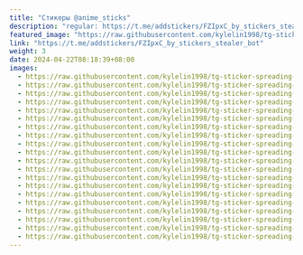 ```yaml
---
title: "Стикеры @anime_sticks"
description: "regular: https://t.me/addstickers/FZIpxC_by_stickers_stealer_bot"
featured_image: "https://raw.githubusercontent.com/kylelin1998/tg-sticker-spreading-worldwide-images/main/img/729d9de3-4734-4122-a342-cfed262a6287.jpg"
link: "https://t.me/addstickers/FZIpxC_by_stickers_stealer_bot"
weight: 3
date: 2024-04-22T08:18:39+08:00
images:
  - https://raw.githubusercontent.com/kylelin1998/tg-sticker-spreading-worldwide-images/main/img/729d9de3-4734-4122-a342-cfed262a6287.jpg
  - https://raw.githubusercontent.com/kylelin1998/tg-sticker-spreading-worldwide-images/main/img/da8bac2c-5813-4a94-8a7a-7d47f5c0cefc.jpg
  - https://raw.githubusercontent.com/kylelin1998/tg-sticker-spreading-worldwide-images/main/img/e8d267fe-bf74-4bd0-9ba6-a0919170f5d6.jpg
  - https://raw.githubusercontent.com/kylelin1998/tg-sticker-spreading-worldwide-images/main/img/25e40ddc-be1b-4e38-8d71-df99e86810ec.jpg
  - https://raw.githubusercontent.com/kylelin1998/tg-sticker-spreading-worldwide-images/main/img/453ff4a8-286a-4b70-aba1-b8fad968d8c8.jpg
  - https://raw.githubusercontent.com/kylelin1998/tg-sticker-spreading-worldwide-images/main/img/f5fa26a2-4249-47ae-bd31-bd576e57425e.jpg
  - https://raw.githubusercontent.com/kylelin1998/tg-sticker-spreading-worldwide-images/main/img/9050852c-5cd8-4a5f-956c-4dcb38079755.jpg
  - https://raw.githubusercontent.com/kylelin1998/tg-sticker-spreading-worldwide-images/main/img/0c2bd7e4-4033-4bb9-9636-3dc98002fa3b.jpg
  - https://raw.githubusercontent.com/kylelin1998/tg-sticker-spreading-worldwide-images/main/img/d83688d0-16dd-423c-8224-ee9167df6656.jpg
  - https://raw.githubusercontent.com/kylelin1998/tg-sticker-spreading-worldwide-images/main/img/1d24c9b5-ac25-40bb-a5da-c96e1911fcde.jpg
  - https://raw.githubusercontent.com/kylelin1998/tg-sticker-spreading-worldwide-images/main/img/03092a3e-cb67-4660-97da-bc20e89d3d78.jpg
  - https://raw.githubusercontent.com/kylelin1998/tg-sticker-spreading-worldwide-images/main/img/011ea52f-2a95-4fc6-99a3-9be06ddb0f46.jpg
  - https://raw.githubusercontent.com/kylelin1998/tg-sticker-spreading-worldwide-images/main/img/da79778b-04e6-41b3-bce1-37cf2034ae6a.jpg
  - https://raw.githubusercontent.com/kylelin1998/tg-sticker-spreading-worldwide-images/main/img/2b51a315-5d6a-4638-bf50-5c91bb09ac81.jpg
  - https://raw.githubusercontent.com/kylelin1998/tg-sticker-spreading-worldwide-images/main/img/d1ce1bf6-c37c-4c7d-a5e7-87f32ceaec51.jpg
  - https://raw.githubusercontent.com/kylelin1998/tg-sticker-spreading-worldwide-images/main/img/822ff79d-d8ad-4658-8bc6-92ce0ca0cf76.jpg
  - https://raw.githubusercontent.com/kylelin1998/tg-sticker-spreading-worldwide-images/main/img/53756d56-fa0a-4a55-923c-63d3cea9c631.jpg
  - https://raw.githubusercontent.com/kylelin1998/tg-sticker-spreading-worldwide-images/main/img/d538c798-8d81-4d39-9e3e-9232749d341c.jpg
  - https://raw.githubusercontent.com/kylelin1998/tg-sticker-spreading-worldwide-images/main/img/9cfc32be-86a8-43d3-8f60-a4b75b7da10f.jpg
  - https://raw.githubusercontent.com/kylelin1998/tg-sticker-spreading-worldwide-images/main/img/e9e62045-c421-4f33-8cb7-807347ea399c.jpg
---
```

